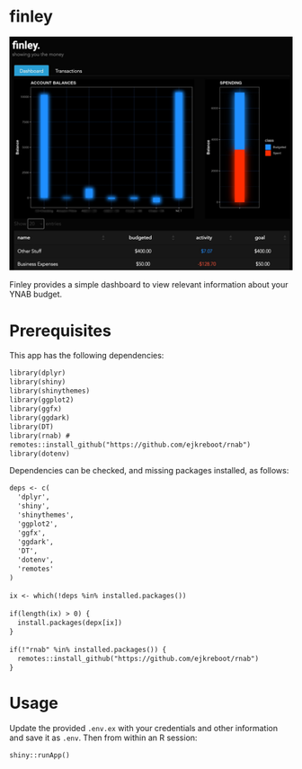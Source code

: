 # finley

![Finley screenshot](images/ss.jpg)

Finley provides a simple dashboard to view relevant information about your YNAB budget.

# Prerequisites

This app has the following dependencies:

    library(dplyr)
    library(shiny)
    library(shinythemes)
    library(ggplot2)
    library(ggfx)
    library(ggdark)
    library(DT)
    library(rnab) # remotes::install_github("https://github.com/ejkreboot/rnab")
    library(dotenv)

Dependencies can be checked, and missing packages installed, as follows:

    deps <- c(
      'dplyr',
      'shiny',
      'shinythemes',
      'ggplot2',
      'ggfx',
      'ggdark',
      'DT',
      'dotenv',
      'remotes'
    )

    ix <- which(!deps %in% installed.packages())

    if(length(ix) > 0) {
      install.packages(depx[ix])
    }

    if(!"rnab" %in% installed.packages()) {
      remotes::install_github("https://github.com/ejkreboot/rnab")
    }

# Usage

Update the provided `.env.ex` with your credentials and other information and save it as `.env`. Then from within an R session:

    shiny::runApp()
